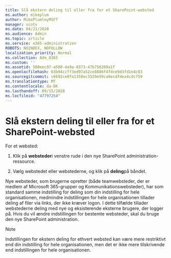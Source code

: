 ```yaml
---
title: Slå ekstern deling til eller fra for et SharePoint-websted
ms.author: mikeplum
author: MikePlumleyMSFT
manager: scotv
ms.date: 04/21/2020
ms.audience: Admin
ms.topic: article
ms.service: o365-administration
ROBOTS: NOINDEX, NOFOLLOW
localization_priority: Normal
ms.collection: Adm_O365
ms.custom: ''
ms.assetid: 500eec97-a508-4a9a-8373-47b758209a1f
ms.openlocfilehash: 63b94ccff3ed97a52ce8886f4fdce9d3fd1e4c83
ms.sourcegitcommit: c6692ce0fa1358ec3529e59ca0ecdfdea4cdc759
ms.translationtype: MT
ms.contentlocale: da-DK
ms.lasthandoff: 09/15/2020
ms.locfileid: "47797254"
---
```

# <a name="turn-external-sharing-on-or-off-for-a-sharepoint-site"></a>Slå ekstern deling til eller fra for et SharePoint-websted

For et websted:
  
1. Klik på **websteder**i venstre rude i den nye SharePoint administration-ressource.
    
2. Vælg webstedet eller webstederne, og klik på **deling**på båndet.
    
Nye websteder, som brugerne opretter (både teamwebsteder, der er medlem af Microsoft 365-grupper og Kommunikationswebsteder), har som standard samme indstilling for deling som din indstilling for hele organisationen, medmindre indstillingen for hele organisationen tillader deling af filer via links, der ikke kræver logon. I dette tilfælde tillader webstederne deling med nye og eksisterende eksterne brugere, der logger på. Hvis du vil ændre indstillingen for bestemte websteder, skal du bruge den nye SharePoint administration.
  
> [!NOTE]
> Indstillingen for ekstern deling for ethvert websted kan være mere restriktivt end din indstilling for hele organisationen, men det er ikke mere tilskrivende end indstillingen for hele organisationen. 
  

